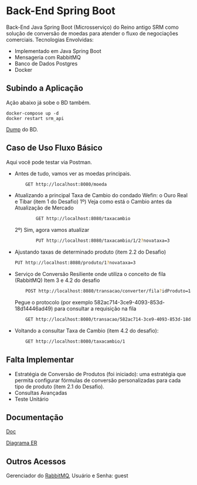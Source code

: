 # Back-End Spring Boot
Back-End Java Spring Boot (Microsserviço) do Reino antigo SRM como solução de conversão de moedas para atender o fluxo de negociações comerciais. 
Tecnologias Envolvidas:
- Implementado em Java Spring Boot
- Mensageria com RabbitMQ
- Banco de Dados Postgres
- Docker

## Subindo a Aplicação

Ação abaixo já sobe o BD também.
```docker
docker-compose up -d
docker restart srm_api
```
[Dump](dump.sql) do BD.

## Caso de Uso Fluxo Básico

Aqui você pode testar via Postman.

- Antes de tudo, vamos ver as moedas principais.
	```bash
        GET http://localhost:8080/moeda
	```
         
- Atualizando a principal Taxa de Cambio do condado Wefin: o Ouro Real e Tibar (item 1 do Desafio)
	1º) Veja como está o Cambio antes da Atualização de Mercado
	```bash 
        	GET http://localhost:8080/taxacambio
	```
	2º) Sim, agora vamos atualizar
	```bash 
        	PUT http://localhost:8080/taxacambio/1/2?novataxa=3
	```
	        
- Ajustando taxas de determinado produto (item 2.2 do Desafio)
	```bash
	PUT http://localhost:8080/produto/1?novataxa=3
	```
        
- Serviço de Conversão Resiliente onde utiliza o conceito de fila (RabbitMQ)
	Item 3 e 4.2 do desafio
	```bash
        POST http://localhost:8080/transacao/converter/fila?idProduto=1&idMoedaDestino=2&quantidade=300
	```
	Pegue o protocolo (por exemplo 582ac714-3ce9-4093-853d-18d14446ad49) para consultar a requisição na fila
	```bash
        GET http://localhost:8080/transacao/582ac714-3ce9-4093-853d-18d14446ad49
	```
        
- Voltando a consultar Taxa de Cambio (item 4.2 do desafio):
	```bash
        GET http://localhost:8080/taxacambio/1
	```

## Falta Implementar
- Estratégia de Conversão de Produtos (foi iniciado): uma estratégia que permita configurar fórmulas de conversão personalizadas para cada tipo de produto (item 2.1 do Desafio).
- Consultas Avançadas
- Teste Unitário

## Documentação

[Doc](http://localhost:8080/swagger-ui/index.html)

[Diagrama ER](diagrama_ER_SRM.png)

## Outros Acessos

Gerenciador do [RabbitMQ](http://localhost:15672/#/queues), Usuário e Senha: guest


